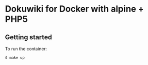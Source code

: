 # Dokuwiki for Docker with alpine + PHP5

## Getting started
To run the container:
```bash
$ make up
```
